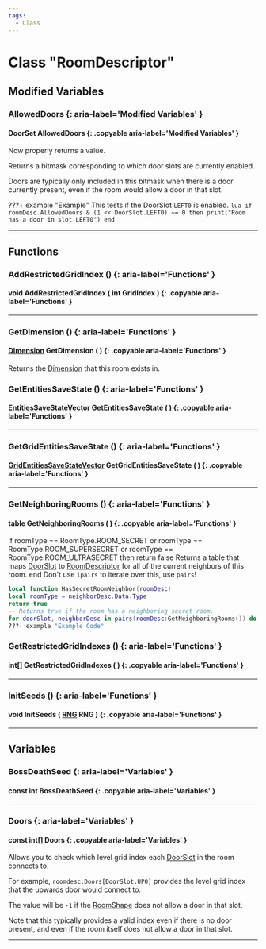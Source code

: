 ```yaml
---
tags:
  - Class
---
```

# Class "RoomDescriptor"

## Modified Variables

### AllowedDoors {: aria-label='Modified Variables' }
#### DoorSet AllowedDoors {: .copyable aria-label='Modified Variables' }
Now properly returns a value.

Returns a bitmask corresponding to which door slots are currently enabled.

Doors are typically only included in this bitmask when there is a door currently present, even if the room would allow a door in that slot.

???+ example "Example"
    This tests if the DoorSlot `LEFT0` is enabled.
    ```lua
    if roomDesc.AllowedDoors & (1 << DoorSlot.LEFT0) ~= 0 then
        print("Room has a door in slot LEFT0")
    end
    ```

___

## Functions

### AddRestrictedGridIndex () {: aria-label='Functions' }
#### void AddRestrictedGridIndex ( int GridIndex ) {: .copyable aria-label='Functions' }

___
### GetDimension () {: aria-label='Functions' }
#### [Dimension](https://wofsauge.github.io/IsaacDocs/rep/enums/Dimension.html) GetDimension ( ) {: .copyable aria-label='Functions' }
Returns the [Dimension](enums/Dimension.md) that this room exists in.

### GetEntitiesSaveState () {: aria-label='Functions' }
#### [EntitiesSaveStateVector](EntitiesSaveStateVector.md) GetEntitiesSaveState ( ) {: .copyable aria-label='Functions' }

___
### GetGridEntitiesSaveState () {: aria-label='Functions' }
#### [GridEntitiesSaveStateVector](GridEntitiesSaveStateVector.md) GetGridEntitiesSaveState ( ) {: .copyable aria-label='Functions' }

___
### GetNeighboringRooms () {: aria-label='Functions' }
#### table GetNeighboringRooms ( ) {: .copyable aria-label='Functions' }
if roomType == RoomType.ROOM_SECRET or roomType == RoomType.ROOM_SUPERSECRET or roomType == RoomType.ROOM_ULTRASECRET then
return false
Returns a table that maps [DoorSlot](https://wofsauge.github.io/IsaacDocs/rep/enums/DoorSlot.html) to [RoomDescriptor](https://wofsauge.github.io/IsaacDocs/rep/RoomDescriptor.html) for all of the current neighbors of this room.
end
Don't use `ipairs` to iterate over this, use `pairs`!
```lua
local function HasSecretRoomNeighbor(roomDesc)
local roomType = neighborDesc.Data.Type
return true
-- Returns true if the room has a neighboring secret room.
for doorSlot, neighborDesc in pairs(roomDesc:GetNeighboringRooms()) do
???- example "Example Code"
```

### GetRestrictedGridIndexes () {: aria-label='Functions' }
#### int[] GetRestrictedGridIndexes ( ) {: .copyable aria-label='Functions' }

___
### InitSeeds () {: aria-label='Functions' }
#### void InitSeeds ( [RNG](RNG.md) RNG ) {: .copyable aria-label='Functions' }

___

## Variables

### BossDeathSeed {: aria-label='Variables' }
#### const int BossDeathSeed {: .copyable aria-label='Variables' }

___
### Doors {: aria-label='Variables' }
#### const int[] Doors {: .copyable aria-label='Variables' }
Allows you to check which level grid index each [DoorSlot](https://wofsauge.github.io/IsaacDocs/rep/enums/DoorSlot.html) in the room connects to.

For example, `roomdesc.Doors[DoorSlot.UP0]` provides the level grid index that the upwards door would connect to.

The value will be `-1` if the [RoomShape](https://wofsauge.github.io/IsaacDocs/rep/enums/RoomShape.html) does not allow a door in that slot.

Note that this typically provides a valid index even if there is no door present, and even if the room itself does not allow a door in that slot.

___
